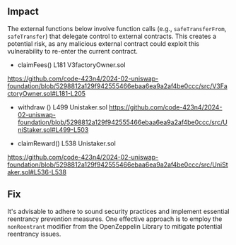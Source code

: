 ## Impact

The external functions below involve function calls (e.g., `safeTransferFrom`, `safeTransfer`) that delegate control to external contracts. This creates a potential risk, as any malicious external contract could exploit this vulnerability to re-enter the current contract.

- claimFees() L181 V3factoryOwner.sol

https://github.com/code-423n4/2024-02-uniswap-foundation/blob/5298812a129f942555466ebaa6ea9a2af4be0ccc/src/V3FactoryOwner.sol#L181-L205

- withdraw () L499 Unistaker.sol
https://github.com/code-423n4/2024-02-uniswap-foundation/blob/5298812a129f942555466ebaa6ea9a2af4be0ccc/src/UniStaker.sol#L499-L503


- claimReward() L538 Unistaker.sol

https://github.com/code-423n4/2024-02-uniswap-foundation/blob/5298812a129f942555466ebaa6ea9a2af4be0ccc/src/UniStaker.sol#L536-L538

## Fix
It's advisable to adhere to sound security practices and implement essential reentrancy prevention measures. One effective approach is to employ the `nonReentrant` modifier from the OpenZeppelin Library to mitigate potential reentrancy issues.
